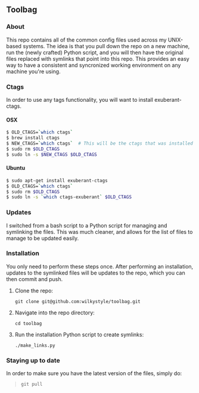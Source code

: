 ## Toolbag

### About

This repo contains all of the common config files used across my UNIX-based
systems. The idea is that you pull down the repo on a new machine, run the
(newly crafted) Python script, and you will then have the original files
replaced with symlinks that point into this repo. This provides an easy way to
have a consistent and syncronized working environment on any machine you're
using.

### Ctags

In order to use any tags functionality, you will want to install exuberant-ctags.

#### OSX

```bash
$ OLD_CTAGS=`which ctags`
$ brew install ctags
$ NEW_CTAGS=`which ctags`  # This will be the ctags that was installed by brew.
$ sudo rm $OLD_CTAGS
$ sudo ln -s $NEW_CTAGS $OLD_CTAGS
```


#### Ubuntu

```bash
$ sudo apt-get install exuberant-ctags
$ OLD_CTAGS=`which ctags`
$ sudo rm $OLD_CTAGS
$ sudo ln -s `which ctags-exuberant` $OLD_CTAGS
```

### Updates

I switched from a bash script to a Python script for managing and symlinking the
files. This was much cleaner, and allows for the list of files to manage to be
updated easily.

### Installation

You only need to perform these steps once. After performing an installation,
updates to the symlinked files will be updates to the repo, which you can then
commit and push.

1. Clone the repo:

    `git clone git@github.com:wilkystyle/toolbag.git`

1. Navigate into the repo directory:

    `cd toolbag`

1. Run the installation Python script to create symlinks:

    `./make_links.py`


### Staying up to date

In order to make sure you have the latest version of the files, simply do:

> `git pull`
